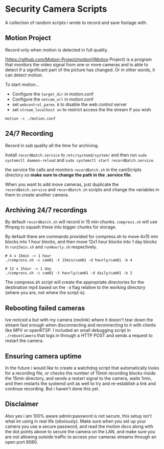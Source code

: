 # Security Camera Scripts

A collection of random scripts i wrote to record and save footage with.

## Motion Project

Record only when motion is detected in full quality.

[https://github.com/Motion-Project/motion](Motion Project) is a program that monitors the video signal from one or more cameras and is able to detect if a significant part of the picture has changed. Or in other words, it can detect motion.

To start motion...

* Configure the `target_dir` in motion.conf
* Configure the `netcam_url` in motion.conf
* set `webcontrol_parms 0` to disable the web control server
* set `stream_localhost on` to restrict access the the stream if you wish

```none
motion -c ./motion.conf
```

## 24/7 Recording

Record in sub quality all the time for archiving.

Install `recordBatch.service` to `/etc/systemd/system/` and then run `sudo systemctl daemon-reload` and `sudo systemctl start recordBatch.service`.

the service file calls and monitors `recordBatch.sh` in the camScripts directory so **make sure to change the path in the .service file**.

When you want to add move cameras, just duplicate the `recordBatch.service` and `recordBatch.sh` scripts and change the variables in them to create another camera.

## Archiving 24/7 recordings

By default `recordBatch.sh` will record in 15 min chunks. `compress.sh` will use ffmpeg to squash these into bigger chunks for storage.

By default there are commands provided for compress.sh to move 4x15 min blocks into 1 hour blocks, and then move 12x1 hour blocks into 1 day blocks in `run15min.sh` and `runHourly.sh` respectively.

```shell
# 4 x 15min -> 1 hour
./compress.sh -c cam01 -t 15min/cam01 -d hourly/cam01 -b 4

# 12 x 1hour -> 1 day
./compress.sh -c cam01 -t hourly/cam01 -d daily/cam01 -b 2
```

The compress.sh script will create the appropriate directories for the destination mp4 based on the `-d` flag relative to the working directory (where you are, not where the script is).

## Rebooting failed cameras

Ive noticed a but with my camera (reolink) where it doesn't tear down the stream fast enough when disconnecting and reconnecting to it with clients like MPV or openRTSP. I included an small debugging script in `./rebootCamera` that logs in through a HTTP POST and sends a request to restart the camera.

## Ensuring camera uptime

In the future i would like to create a watchdog script that automatically looks for a recording file, or checks the number of 15min recording blocks inside the 15min directory, and sends a restart signal to the camera, waits 1min, and then restarts the systemd unit as well to try and re-establish a link and continue recording. But i haven't done this yet.

## Disclaimer

Also yes i am 100% aware admin:password is not secure, this setup isn't what im using in real life (obviously). Make sure when you set up your camera you use a secure password, and read the motion docs along with the dot points above to secure the camera on the LAN, and make sure you are not allowing outside traffic to access your cameras streams through an open port 8080.
